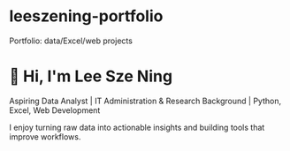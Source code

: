 # leeszening-portfolio
Portfolio: data/Excel/web projects

# 👋 Hi, I'm Lee Sze Ning
Aspiring Data Analyst | IT Administration & Research Background | Python, Excel, Web Development

I enjoy turning raw data into actionable insights and building tools that improve workflows.
